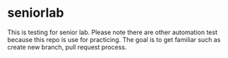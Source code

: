 # seniorlab
This is testing for senior lab. Please note there are other automation test because this repo is use for practicing. The goal is to get familiar such as create new branch, pull request process.
